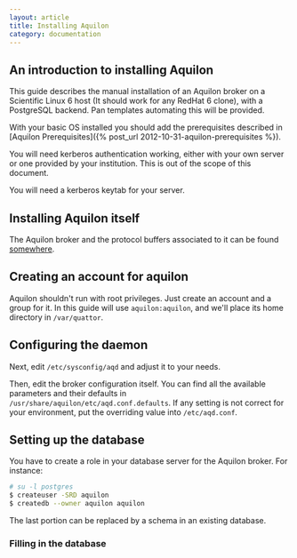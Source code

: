 ```yaml
---
layout: article
title: Installing Aquilon
category: documentation
---
```


## An introduction to installing Aquilon

This guide describes the manual installation of an Aquilon broker on a
Scientific Linux 6 host (It should work for any RedHat 6 clone), with
a PostgreSQL backend.  Pan templates automating this will be provided.

With your basic OS installed you should add the prerequisites
described in [Aquilon Prerequisites]({% post_url 2012-10-31-aquilon-prerequisites %}).

You will need kerberos authentication working, either with your own
server or one provided by your institution.  This is out of the scope
of this document.

You will need a kerberos keytab for your server.

## Installing Aquilon itself

The Aquilon broker and the protocol buffers associated to it can be
found [somewhere](http://some/one/has/the/rpm).

## Creating an account for aquilon

Aquilon shouldn't run with root privileges.  Just create an account
and a group for it.  In this guide will use `aquilon:aquilon`, and
we'll place its home directory in `/var/quattor`.

## Configuring the daemon

Next, edit `/etc/sysconfig/aqd` and adjust it to your needs.

Then, edit the broker configuration itself.  You can find all the
available parameters and their defaults in
`/usr/share/aquilon/etc/aqd.conf.defaults`.  If any setting is not
correct for your environment, put the overriding value into
`/etc/aqd.conf`.

## Setting up the database

You have to create a role in your database server for the Aquilon
broker.  For instance:

```bash
# su -l postgres
$ createuser -SRD aquilon
$ createdb --owner aquilon aquilon
```

The last portion can be replaced by a schema in an existing database.

### Filling in the database
